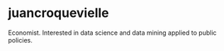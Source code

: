 # juancroquevielle
Economist. Interested in data science and data mining applied to public policies.
